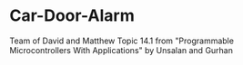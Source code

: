 # Car-Door-Alarm
Team of David and Matthew
Topic 14.1 from "Programmable Microcontrollers With Applications" by Unsalan and Gurhan
